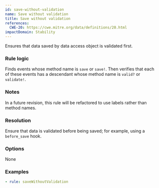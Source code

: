 ```yaml
---
id: save-without-validation
name: Save without validation
title: Save without validation
references:
  CWE-20: https://cwe.mitre.org/data/definitions/20.html
impactDomain: Stability
---
```


Ensures that data saved by data access object is validated first.

### Rule logic

Finds events whose method name is `save` or `save!`. Then verifies that each of these events has a
descendant whose method name is `valid?` or `validate!`.

### Notes

In a future revision, this rule will be refactored to use labels rather than method names.

### Resolution

Ensure that data is validated before being saved; for example, using a `before_save` hook.

### Options

None

### Examples

```yaml
- rule: saveWithoutValidation
```
